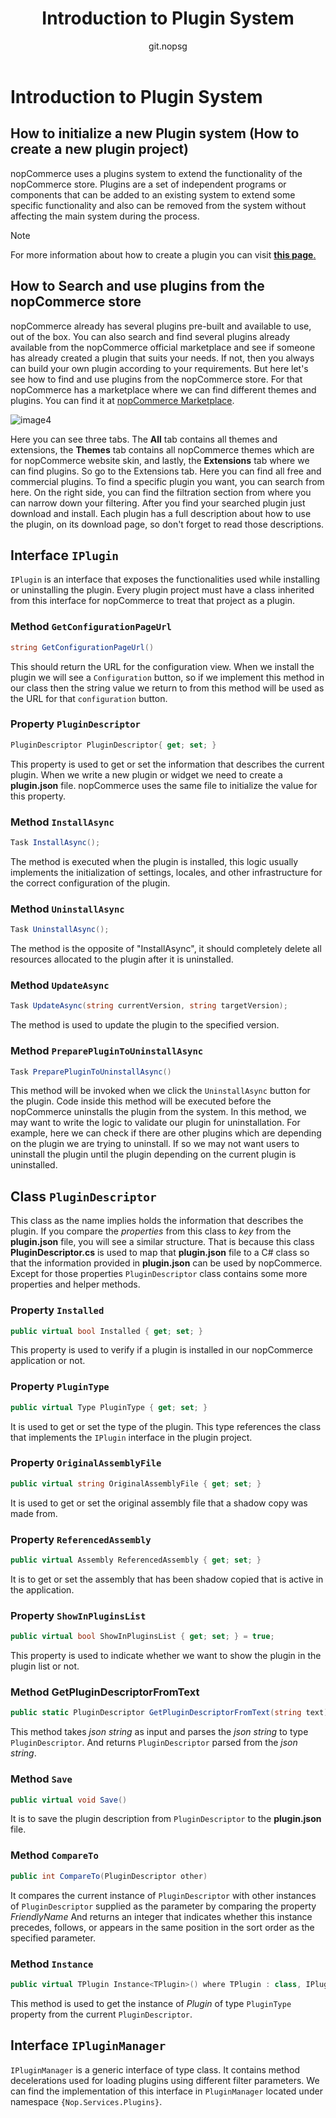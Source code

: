 ﻿---
title: Introduction to Plugin System
uid: en/developer/tutorials/description-of-plugin-system
author: git.nopsg
contributors: git.nopsg, git.DmitriyKulagin
---

# Introduction to Plugin System

## How to initialize a new Plugin system (How to create a new plugin project)

nopCommerce uses a plugins system to extend the functionality of the nopCommerce store. Plugins are a set of independent programs or components that can be added to an existing system to extend some specific functionality and also can be removed from the system without affecting the main system during the process.

> [!NOTE]
> For more information about how to create a plugin you can visit [**this page**.](xref:en/developer/plugins/index)

## How to Search and use plugins from the nopCommerce store

nopCommerce already has several plugins pre-built and available to use, out of the box. You can also search and find several plugins already available from the nopCommerce official marketplace and see if someone has already created a plugin that suits your needs. If not, then you always can build your own plugin according to your requirements. But here let's see how to find and use plugins from the nopCommerce store. For that nopCommerce has a marketplace where we can find different themes and plugins. You can find it at [nopCommerce Marketplace](https://www.nopcommerce.com/marketplace).

![image4](_static/description-of-plugin-system/image4.png)

Here you can see three tabs. The **All** tab contains all themes and extensions, the **Themes** tab contains all nopCommerce themes which are for nopCommerce website skin, and lastly, the **Extensions** tab where we can find plugins. So go to the Extensions tab. Here you can find all free and commercial plugins. To find a specific plugin you want, you can search from here. On the right side, you can find the filtration section from where you can narrow down your filtering. After you find your searched plugin just download and install. Each plugin has a full description about how to use the plugin, on its download page, so don't forget to read those descriptions.

## Interface `IPlugin`

`IPlugin` is an interface that exposes the functionalities used while installing or uninstalling the plugin. Every plugin project must have a class inherited from this interface for nopCommerce to treat that project as a plugin.

### Method `GetConfigurationPageUrl`

```cs
string GetConfigurationPageUrl()
```

This should return the URL for the configuration view. When we install the plugin we will see a `Configuration` button, so if we implement this method in our class then the string value we return to from this method will be used as the URL for that `configuration` button.

### Property `PluginDescriptor`

```cs
PluginDescriptor PluginDescriptor{ get; set; }
```

This property is used to get or set the information that describes the current plugin. When we write a new plugin or widget we need to create a **plugin.json** file. nopCommerce uses the same file to initialize the value for this property.

### Method `InstallAsync`

```cs
Task InstallAsync();
```

The method is executed when the plugin is installed, this logic usually implements the initialization of settings, locales, and other infrastructure for the correct configuration of the plugin.

### Method `UninstallAsync`

```cs
Task UninstallAsync();
```

The method is the opposite of "InstallAsync", it should completely delete all resources allocated to the plugin after it is uninstalled.

### Method `UpdateAsync`

```cs
Task UpdateAsync(string currentVersion, string targetVersion);
```

The method is used to update the plugin to the specified version.

### Method `PreparePluginToUninstallAsync`

```cs
Task PreparePluginToUninstallAsync()
```

This method will be invoked when we click the `UninstallAsync` button for the plugin. Code inside this method will be executed before the nopCommerce uninstalls the plugin from the system. In this method, we may want to write the logic to validate our plugin for uninstallation. For example, here we can check if there are other plugins which are depending on the plugin we are trying to uninstall. If so we may not want users to uninstall the plugin until the plugin depending on the current plugin is uninstalled.

## Class `PluginDescriptor`

This class as the name implies holds the information that describes the plugin. If you compare the *properties* from this class to *key* from the **plugin.json** file, you will see a similar structure. That is because this class **PluginDescriptor.cs** is used to map that **plugin.json** file to a C# class so that the information provided in **plugin.json** can be used by nopCommerce. Except for those properties `PluginDescriptor` class contains some more properties and helper methods.

### Property `Installed`

```cs
public virtual bool Installed { get; set; }
```

This property is used to verify if a plugin is installed in our nopCommerce application or not.

### Property `PluginType`

```cs
public virtual Type PluginType { get; set; }
```

It is used to get or set the type of the plugin. This type references the class that implements the `IPlugin` interface in the plugin project.

### Property `OriginalAssemblyFile`

```cs
public virtual string OriginalAssemblyFile { get; set; }
```

It is used to get or set the original assembly file that a shadow copy was made from.

### Property `ReferencedAssembly`

```cs
public virtual Assembly ReferencedAssembly { get; set; }
```

It is to get or set the assembly that has been shadow copied that is active in the application.

### Property `ShowInPluginsList`

```cs
public virtual bool ShowInPluginsList { get; set; } = true;
```

This property is used to indicate whether we want to show the plugin in the plugin list or not.

### Method GetPluginDescriptorFromText

```cs
public static PluginDescriptor GetPluginDescriptorFromText(string text)
```

This method takes *json string* as input and parses the *json string* to type `PluginDescriptor`. And returns `PluginDescriptor` parsed from the *json string*.

### Method `Save`

```cs
public virtual void Save()
```

It is to save the plugin description from `PluginDescriptor` to the **plugin.json** file.

### Method `CompareTo`

```cs
public int CompareTo(PluginDescriptor other)
```

It compares the current instance of `PluginDescriptor` with other instances of `PluginDescriptor` supplied as the parameter by comparing the property *FriendlyName* And returns an integer that indicates whether this instance precedes, follows, or appears in the same position in the sort order as the specified parameter.

### Method `Instance`

```cs
public virtual TPlugin Instance<TPlugin>() where TPlugin : class, IPlugin
```

This method is used to get the instance of *Plugin* of type `PluginType` property from the current `PluginDescriptor`.

## Interface `IPluginManager`

`IPluginManager` is a generic interface of type class. It contains method decelerations used for loading plugins using different filter parameters. We can find the implementation of this interface in `PluginManager` located under namespace `{Nop.Services.Plugins}`.
